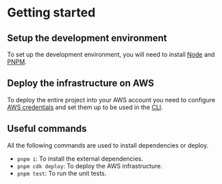 # Getting started

## Setup the development environment

To set up the development environment, you will need to install [Node](https://nodejs.org/en/download/)
and [PNPM](https://pnpm.io/installation).

## Deploy the infrastructure on AWS

To deploy the entire project into your AWS account you need to
configure [AWS credentials](https://docs.aws.amazon.com/cli/latest/userguide/cli-configure-quickstart.html#cli-configure-quickstart-creds)
and set them up to be used in the [CLI](https://docs.aws.amazon.com/cli/latest/userguide/cli-configure-envvars.html).

## Useful commands

All the following commands are used to install dependencies or deploy.

- `pnpm i`: To install the external dependencies.
- `pnpm cdk deploy`: To deploy the AWS infrastructure.
- `pnpm test`: To run the unit tests.

